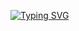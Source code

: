 [![Typing SVG](https://readme-typing-svg.demolab.com?font=Fira+Code&pause=1000&color=F7F7F7&center=true&vCenter=true&width=435&lines=+Hi%2C+I'm+Ismail)](https://git.io/typing-svg)
